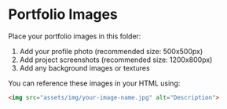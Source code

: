 # Portfolio Images

Place your portfolio images in this folder:

1. Add your profile photo (recommended size: 500x500px)
2. Add project screenshots (recommended size: 1200x800px)
3. Add any background images or textures

You can reference these images in your HTML using:
```html
<img src="assets/img/your-image-name.jpg" alt="Description">
```
